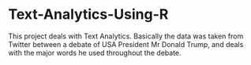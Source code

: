 # Text-Analytics-Using-R
This project deals with Text Analytics. Basically the data was taken from Twitter between a debate of USA President Mr Donald Trump, and deals with the major words he used throughout the debate.
